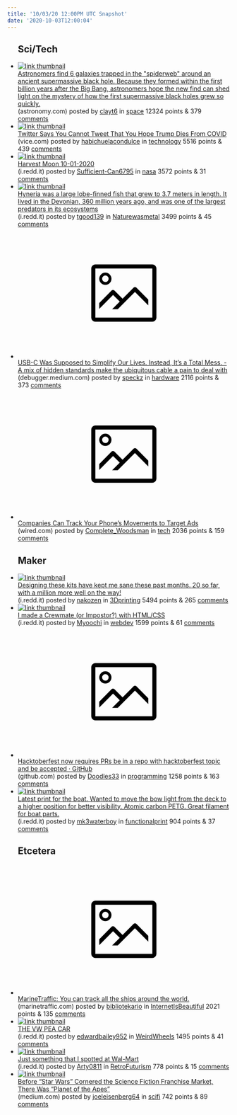 ```yaml
---
title: '10/03/20 12:00PM UTC Snapshot'
date: '2020-10-03T12:00:04'
---
```

<ul>
<h2>Sci/Tech</h2>

<li><a href='https://astronomy.com/news/2020/10/six-ancient-galaxies-found-in-the-web-of-a-supermassive-black-hole'><img src='https://b.thumbs.redditmedia.com/OQasbNoY7KAEMwmAXFSBy6DTFoDHYcH7rwwb50dgqgo.jpg' alt='link thumbnail'></a><div><div class='linkTitle'><a href='https://astronomy.com/news/2020/10/six-ancient-galaxies-found-in-the-web-of-a-supermassive-black-hole'>Astronomers find 6 galaxies trapped in the "spiderweb" around an ancient supermassive black hole. Because they formed within the first billion years after the Big Bang, astronomers hope the new find can shed light on the mystery of how the first supermassive black holes grew so quickly.</a></div>(astronomy.com) posted by <a href='https://www.reddit.com/user/clayt6'>clayt6</a> in <a href='https://www.reddit.com/r/space'>space</a> 12324 points & 379 <a href='https://www.reddit.com/r/space/comments/j41i2k/astronomers_find_6_galaxies_trapped_in_the/'>comments</a></div></li>

<li><a href='https://www.vice.com/en_us/article/y3zynw/twitter-says-you-cannot-tweet-that-you-hope-trump-dies-from-covid'><img src='https://b.thumbs.redditmedia.com/vZxqrHV1d-y_gmkrH6FRQXGtmw-QsFort0lbhq7aQZI.jpg' alt='link thumbnail'></a><div><div class='linkTitle'><a href='https://www.vice.com/en_us/article/y3zynw/twitter-says-you-cannot-tweet-that-you-hope-trump-dies-from-covid'>Twitter Says You Cannot Tweet That You Hope Trump Dies From COVID</a></div>(vice.com) posted by <a href='https://www.reddit.com/user/habichuelacondulce'>habichuelacondulce</a> in <a href='https://www.reddit.com/r/technology'>technology</a> 5516 points & 439 <a href='https://www.reddit.com/r/technology/comments/j44pyg/twitter_says_you_cannot_tweet_that_you_hope_trump/'>comments</a></div></li>

<li><a href='https://i.redd.it/8tppkh7capq51.jpg'><img src='https://b.thumbs.redditmedia.com/VSHXbYYMbnN6hHrhePtMgj1apHOvecBuwyWJsr_VH4s.jpg' alt='link thumbnail'></a><div><div class='linkTitle'><a href='https://i.redd.it/8tppkh7capq51.jpg'>Harvest Moon 10-01-2020</a></div>(i.redd.it) posted by <a href='https://www.reddit.com/user/Sufficient-Can6795'>Sufficient-Can6795</a> in <a href='https://www.reddit.com/r/nasa'>nasa</a> 3572 points & 31 <a href='https://www.reddit.com/r/nasa/comments/j3wnts/harvest_moon_10012020/'>comments</a></div></li>

<li><a href='https://i.redd.it/g9yberwkfoq51.jpg'><img src='https://b.thumbs.redditmedia.com/pIZt2DpD1fL7T6He5tCEHFHY0-Z_7tJlemjYkUOktEs.jpg' alt='link thumbnail'></a><div><div class='linkTitle'><a href='https://i.redd.it/g9yberwkfoq51.jpg'>Hyneria was a large lobe-finned fish that grew to 3.7 meters in length. It lived in the Devonian, 360 million years ago, and was one of the largest predators in its ecosystems</a></div>(i.redd.it) posted by <a href='https://www.reddit.com/user/tgood139'>tgood139</a> in <a href='https://www.reddit.com/r/Naturewasmetal'>Naturewasmetal</a> 3499 points & 45 <a href='https://www.reddit.com/r/Naturewasmetal/comments/j3tpg3/hyneria_was_a_large_lobefinned_fish_that_grew_to/'>comments</a></div></li>

<li><a href='https://debugger.medium.com/usb-c-was-supposed-to-simplify-our-lives-instead-its-a-total-mess-626bb2ea3688'><svg version='1.1' viewBox='-34 -14 104 64' preserveAspectRatio='xMidYMid meet' xmlns='http://www.w3.org/2000/svg' xmlns:xlink='http://www.w3.org/1999/xlink'>
    <title>link thumbnail</title>
    <path d='M32,4H4A2,2,0,0,0,2,6V30a2,2,0,0,0,2,2H32a2,2,0,0,0,2-2V6A2,2,0,0,0,32,4ZM4,30V6H32V30Z'></path>
    <path d='M8.92,14a3,3,0,1,0-3-3A3,3,0,0,0,8.92,14Zm0-4.6A1.6,1.6,0,1,1,7.33,11,1.6,1.6,0,0,1,8.92,9.41Z'></path>
    <path d='M22.78,15.37l-5.4,5.4-4-4a1,1,0,0,0-1.41,0L5.92,22.9v2.83l6.79-6.79L16,22.18l-3.75,3.75H15l8.45-8.45L30,24V21.18l-5.81-5.81A1,1,0,0,0,22.78,15.37Z'></path>
    </svg></a><div><div class='linkTitle'><a href='https://debugger.medium.com/usb-c-was-supposed-to-simplify-our-lives-instead-its-a-total-mess-626bb2ea3688'>USB-C Was Supposed to Simplify Our Lives. Instead, It’s a Total Mess. - A mix of hidden standards make the ubiquitous cable a pain to deal with</a></div>(debugger.medium.com) posted by <a href='https://www.reddit.com/user/speckz'>speckz</a> in <a href='https://www.reddit.com/r/hardware'>hardware</a> 2116 points & 373 <a href='https://www.reddit.com/r/hardware/comments/j3uomc/usbc_was_supposed_to_simplify_our_lives_instead/'>comments</a></div></li>

<li><a href='https://www.wired.com/story/companies-track-phones-movements-target-ads/'><svg version='1.1' viewBox='-34 -14 104 64' preserveAspectRatio='xMidYMid meet' xmlns='http://www.w3.org/2000/svg' xmlns:xlink='http://www.w3.org/1999/xlink'>
    <title>link thumbnail</title>
    <path d='M32,4H4A2,2,0,0,0,2,6V30a2,2,0,0,0,2,2H32a2,2,0,0,0,2-2V6A2,2,0,0,0,32,4ZM4,30V6H32V30Z'></path>
    <path d='M8.92,14a3,3,0,1,0-3-3A3,3,0,0,0,8.92,14Zm0-4.6A1.6,1.6,0,1,1,7.33,11,1.6,1.6,0,0,1,8.92,9.41Z'></path>
    <path d='M22.78,15.37l-5.4,5.4-4-4a1,1,0,0,0-1.41,0L5.92,22.9v2.83l6.79-6.79L16,22.18l-3.75,3.75H15l8.45-8.45L30,24V21.18l-5.81-5.81A1,1,0,0,0,22.78,15.37Z'></path>
    </svg></a><div><div class='linkTitle'><a href='https://www.wired.com/story/companies-track-phones-movements-target-ads/'>Companies Can Track Your Phone’s Movements to Target Ads</a></div>(wired.com) posted by <a href='https://www.reddit.com/user/Complete_Woodsman'>Complete_Woodsman</a> in <a href='https://www.reddit.com/r/tech'>tech</a> 2036 points & 159 <a href='https://www.reddit.com/r/tech/comments/j3y6l0/companies_can_track_your_phones_movements_to/'>comments</a></div></li>

<h2>Maker</h2>

<li><a href='https://i.redd.it/zj306whr2rq51.jpg'><img src='https://b.thumbs.redditmedia.com/wTKSvJkSrBnvROvL0xJijWk2zBxUMTANpt8cNE4i2ao.jpg' alt='link thumbnail'></a><div><div class='linkTitle'><a href='https://i.redd.it/zj306whr2rq51.jpg'>Designing these kits have kept me sane these past months. 20 so far, with a million more well on the way!</a></div>(i.redd.it) posted by <a href='https://www.reddit.com/user/nakozen'>nakozen</a> in <a href='https://www.reddit.com/r/3Dprinting'>3Dprinting</a> 5494 points & 265 <a href='https://www.reddit.com/r/3Dprinting/comments/j43i0k/designing_these_kits_have_kept_me_sane_these_past/'>comments</a></div></li>

<li><a href='https://i.redd.it/jz8yu6wxirq51.png'><img src='https://b.thumbs.redditmedia.com/NNW6PFgR4GoUNX5AEmLg8QHLQRlpVvObrbzuFikrhIE.jpg' alt='link thumbnail'></a><div><div class='linkTitle'><a href='https://i.redd.it/jz8yu6wxirq51.png'>I made a Crewmate (or Impostor?) with HTML/CSS</a></div>(i.redd.it) posted by <a href='https://www.reddit.com/user/Myoochi'>Myoochi</a> in <a href='https://www.reddit.com/r/webdev'>webdev</a> 1599 points & 61 <a href='https://www.reddit.com/r/webdev/comments/j44yse/i_made_a_crewmate_or_impostor_with_htmlcss/'>comments</a></div></li>

<li><a href='https://github.com/digitalocean/hacktoberfest/pull/596'><svg version='1.1' viewBox='-34 -14 104 64' preserveAspectRatio='xMidYMid meet' xmlns='http://www.w3.org/2000/svg' xmlns:xlink='http://www.w3.org/1999/xlink'>
    <title>link thumbnail</title>
    <path d='M32,4H4A2,2,0,0,0,2,6V30a2,2,0,0,0,2,2H32a2,2,0,0,0,2-2V6A2,2,0,0,0,32,4ZM4,30V6H32V30Z'></path>
    <path d='M8.92,14a3,3,0,1,0-3-3A3,3,0,0,0,8.92,14Zm0-4.6A1.6,1.6,0,1,1,7.33,11,1.6,1.6,0,0,1,8.92,9.41Z'></path>
    <path d='M22.78,15.37l-5.4,5.4-4-4a1,1,0,0,0-1.41,0L5.92,22.9v2.83l6.79-6.79L16,22.18l-3.75,3.75H15l8.45-8.45L30,24V21.18l-5.81-5.81A1,1,0,0,0,22.78,15.37Z'></path>
    </svg></a><div><div class='linkTitle'><a href='https://github.com/digitalocean/hacktoberfest/pull/596'>Hacktoberfest now requires PRs be in a repo with hacktoberfest topic and be accepted · GitHub</a></div>(github.com) posted by <a href='https://www.reddit.com/user/Doodles33'>Doodles33</a> in <a href='https://www.reddit.com/r/programming'>programming</a> 1258 points & 163 <a href='https://www.reddit.com/r/programming/comments/j459hr/hacktoberfest_now_requires_prs_be_in_a_repo_with/'>comments</a></div></li>

<li><a href='https://i.redd.it/x407pcixtrq51.jpg'><img src='https://a.thumbs.redditmedia.com/FRf5nYCThVf-FZHIq8QoideKIHWfJvmlYYOghHmmbu4.jpg' alt='link thumbnail'></a><div><div class='linkTitle'><a href='https://i.redd.it/x407pcixtrq51.jpg'>Latest print for the boat. Wanted to move the bow light from the deck to a higher position for better visibility. Atomic carbon PETG. Great filament for boat parts.</a></div>(i.redd.it) posted by <a href='https://www.reddit.com/user/mk3waterboy'>mk3waterboy</a> in <a href='https://www.reddit.com/r/functionalprint'>functionalprint</a> 904 points & 37 <a href='https://www.reddit.com/r/functionalprint/comments/j45w5f/latest_print_for_the_boat_wanted_to_move_the_bow/'>comments</a></div></li>

<h2>Etcetera</h2>

<li><a href='https://www.marinetraffic.com/'><svg version='1.1' viewBox='-34 -14 104 64' preserveAspectRatio='xMidYMid meet' xmlns='http://www.w3.org/2000/svg' xmlns:xlink='http://www.w3.org/1999/xlink'>
    <title>link thumbnail</title>
    <path d='M32,4H4A2,2,0,0,0,2,6V30a2,2,0,0,0,2,2H32a2,2,0,0,0,2-2V6A2,2,0,0,0,32,4ZM4,30V6H32V30Z'></path>
    <path d='M8.92,14a3,3,0,1,0-3-3A3,3,0,0,0,8.92,14Zm0-4.6A1.6,1.6,0,1,1,7.33,11,1.6,1.6,0,0,1,8.92,9.41Z'></path>
    <path d='M22.78,15.37l-5.4,5.4-4-4a1,1,0,0,0-1.41,0L5.92,22.9v2.83l6.79-6.79L16,22.18l-3.75,3.75H15l8.45-8.45L30,24V21.18l-5.81-5.81A1,1,0,0,0,22.78,15.37Z'></path>
    </svg></a><div><div class='linkTitle'><a href='https://www.marinetraffic.com/'>MarineTraffic: You can track all the ships around the world.</a></div>(marinetraffic.com) posted by <a href='https://www.reddit.com/user/bibliotekario'>bibliotekario</a> in <a href='https://www.reddit.com/r/InternetIsBeautiful'>InternetIsBeautiful</a> 2021 points & 135 <a href='https://www.reddit.com/r/InternetIsBeautiful/comments/j473nf/marinetraffic_you_can_track_all_the_ships_around/'>comments</a></div></li>

<li><a href='https://i.redd.it/8jmnkay7voq51.jpg'><img src='https://b.thumbs.redditmedia.com/CQE4pHfkN8owWzav17rLACLR666Omf2FPRQ6ffi7wuU.jpg' alt='link thumbnail'></a><div><div class='linkTitle'><a href='https://i.redd.it/8jmnkay7voq51.jpg'>THE VW PEA CAR</a></div>(i.redd.it) posted by <a href='https://www.reddit.com/user/edwardbailey952'>edwardbailey952</a> in <a href='https://www.reddit.com/r/WeirdWheels'>WeirdWheels</a> 1495 points & 41 <a href='https://www.reddit.com/r/WeirdWheels/comments/j3v4bv/the_vw_pea_car/'>comments</a></div></li>

<li><a href='https://i.redd.it/60n2wvfa4rq51.jpg'><img src='https://b.thumbs.redditmedia.com/AQHy-q3N3kbiPs6FDIyYENbzX1IivmhvVs_0DeYCi9w.jpg' alt='link thumbnail'></a><div><div class='linkTitle'><a href='https://i.redd.it/60n2wvfa4rq51.jpg'>Just something that I spotted at Wal-Mart</a></div>(i.redd.it) posted by <a href='https://www.reddit.com/user/Arty0811'>Arty0811</a> in <a href='https://www.reddit.com/r/RetroFuturism'>RetroFuturism</a> 778 points & 15 <a href='https://www.reddit.com/r/RetroFuturism/comments/j43n2s/just_something_that_i_spotted_at_walmart/'>comments</a></div></li>

<li><a href='https://medium.com/writing-for-your-life/before-star-wars-cornered-the-science-fiction-franchise-market-there-was-planet-of-the-apes-f8e8d952aa15?source=friends_link&amp;sk=4b4e6409caf525fbc83c85fcb40a4063'><img src='https://b.thumbs.redditmedia.com/IVtyTLV2rhockPpVsd2n-hKLcp_DZEUTr7CczMVyCOs.jpg' alt='link thumbnail'></a><div><div class='linkTitle'><a href='https://medium.com/writing-for-your-life/before-star-wars-cornered-the-science-fiction-franchise-market-there-was-planet-of-the-apes-f8e8d952aa15?source=friends_link&amp;sk=4b4e6409caf525fbc83c85fcb40a4063'>Before “Star Wars” Cornered the Science Fiction Franchise Market, There Was “Planet of the Apes”</a></div>(medium.com) posted by <a href='https://www.reddit.com/user/joeleisenberg64'>joeleisenberg64</a> in <a href='https://www.reddit.com/r/scifi'>scifi</a> 742 points & 89 <a href='https://www.reddit.com/r/scifi/comments/j431i3/before_star_wars_cornered_the_science_fiction/'>comments</a></div></li>

</ul>
